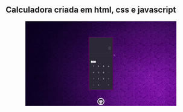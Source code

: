 <h2>Calculadora criada em html, css e javascript</h2>

<p align="center">
  <img width="400" src="project_gif.gif">
  </p>
